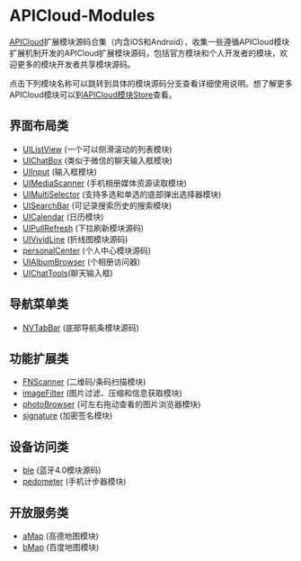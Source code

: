 # APICloud-Modules
[APICloud](https://www.apicloud.com)扩展模块源码合集（内含iOS和Android），收集一些遵循APICloud模块扩展机制开发的APICloud扩展模块源码，包括官方模块和个人开发者的模块，欢迎更多的模块开发者共享模块源码。

点击下列模块名称可以跳转到具体的模块源码分支查看详细使用说明。想了解更多APICloud模块可以到[APICloud模块Store](https://www.apicloud.com/modulestore)查看。

## 界面布局类
- [UIListView](https://github.com/apicloudcom/UIListView)  (一个可以侧滑滚动的列表模块)
- [UIChatBox](https://github.com/apicloudcom/UIChatBox)  (类似于微信的聊天输入框模块)
- [UIInput](https://github.com/apicloudcom/UIInput)  (输入框模块)
- [UIMediaScanner](https://github.com/apicloudcom/UIMediaScanner)  (手机相册媒体资源读取模块)
- [UIMultiSelector](https://github.com/apicloudcom/UIMultiSelector)  (支持多选和单选的底部弹出选择器模块)
- [UISearchBar](https://github.com/apicloudcom/UISearchBar)  (可记录搜索历史的搜索模块)
- [UICalendar](https://github.com/apicloudcom/UICalendar)  (日历模块)
- [UIPullRefresh](https://github.com/apicloudcom/UIPullRefresh)  (下拉刷新模块源码)
- [UIVividLine](https://github.com/apicloudcom/APICloud-Modules/tree/master/UIVividLine)  (折线图模块源码)
- [personalCenter](https://github.com/apicloudcom/APICloud-Modules/tree/master/personalCenter)  (个人中心模块源码)
- [UIAlbumBrowser](https://github.com/apicloudcom/APICloud-Modules/tree/master/UIAlbumBrowser)  (个相册访问器)
- [UIChatTools](https://github.com/apicloudcom/APICloud-Modules/UIChatTools)(聊天输入框)

## 导航菜单类
- [NVTabBar](https://github.com/apicloudcom/APICloud-Modules/tree/master/NVTabBar)  (底部导航条模块源码)

## 功能扩展类
- [FNScanner](https://github.com/apicloudcom/FNScanner)  (二维码/条码扫描模块)
- [imageFilter](https://github.com/apicloudcom/imageFilter)  (图片过滤、压缩和信息获取模块)
- [photoBrowser](https://github.com/apicloudcom/photoBrowser)  (可左右拖动查看的图片浏览器模块)
- [signature](https://github.com/apicloudcom/APICloud-Modules/tree/master/signature)  (加密签名模块)

## 设备访问类
- [ble](https://github.com/apicloudcom/ble) (蓝牙4.0模块源码)
- [pedometer](https://github.com/apicloudcom/pedometer) (手机计步器模块)

## 开放服务类
- [aMap](https://github.com/apicloudcom/aMap)  (高德地图模块)
- [bMap](https://github.com/apicloudcom/bMap)  (百度地图模块)
